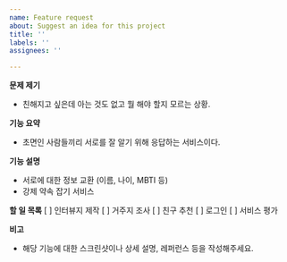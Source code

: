 ```yaml
---
name: Feature request
about: Suggest an idea for this project
title: ''
labels: ''
assignees: ''

---
```


**문제 제기**
- 친해지고 싶은데 아는 것도 없고 뭘 해야 할지 모르는 상황. 

**기능 요약**
- 초면인 사람들끼리 서로를 잘 알기 위해 응답하는 서비스이다. 

**기능 설명**
- 서로에 대한 정보 교환 (이름, 나이, MBTI 등) 
- 강제 약속 잡기 서비스 


**할 일 목록**
[ ] 인터뷰지 제작
[ ] 거주지 조사
[ ] 친구 추천
[ ] 로그인 
[ ] 서비스 평가

**비고**
- 해당 기능에 대한 스크린샷이나 상세 설명, 레퍼런스 등을 작성해주세요.

